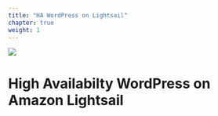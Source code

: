 ```yaml
---
title: "HA WordPress on Lightsail"
chapter: true
weight: 1
---
```


![](./images/amazon-lightsail.jpg?width=100pc)


# High Availabilty WordPress on Amazon Lightsail


